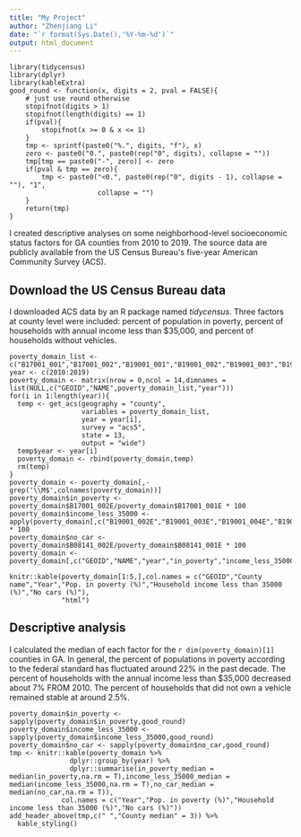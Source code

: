```yaml
---
title: "My Project"
author: "Zhenjiang Li"
date: "`r format(Sys.Date(),'%Y-%m-%d')`"
output: html_document
---
```

```{r, libraries-functions,echo = FALSE,message = FALSE,warning = FALSE}
library(tidycensus)
library(dplyr)
library(kableExtra)
good_round <- function(x, digits = 2, pval = FALSE){
    # just use round otherwise
    stopifnot(digits > 1)
    stopifnot(length(digits) == 1)
    if(pval){
        stopifnot(x >= 0 & x <= 1)
    }
    tmp <- sprintf(paste0("%.", digits, "f"), x)
    zero <- paste0("0.", paste0(rep("0", digits), collapse = ""))
    tmp[tmp == paste0("-", zero)] <- zero
    if(pval & tmp == zero){
        tmp <- paste0("<0.", paste0(rep("0", digits - 1), collapse = ""), "1", 
                      collapse = "")
    }
    return(tmp)
}
```
I created descriptive analyses on some neighborhood-level socioeconomic status factors for GA counties from 2010 to 2019. The source data are publicly available from the US Census Bureau's five-year American Community Survey (ACS).

## Download the US Census Bureau data
I downloaded ACS data by an R package named _tidycensus_. Three factors at county level were included: percent of population in poverty, percent of households with annual income less than $35,000, and percent of households without vehicles. 
```{r,load-online-data,echo = FALSE,message=FALSE}
poverty_domain_list <- c("B17001_001","B17001_002","B19001_001","B19001_002","B19001_003","B19001_004","B19001_005","B19001_006","B19001_007","B08141_001","B08141_002")
year <- c(2010:2019)
poverty_domain <- matrix(nrow = 0,ncol = 14,dimnames = list(NULL,c("GEOID","NAME",poverty_domain_list,"year")))
for(i in 1:length(year)){
  temp <- get_acs(geography = "county",
                  variables = poverty_domain_list,
                  year = year[i],
                  survey = "acs5",
                  state = 13,
                  output = "wide")
  temp$year <- year[i]
  poverty_domain <- rbind(poverty_domain,temp)
  rm(temp)
}
poverty_domain <- poverty_domain[,-grep('\\M$',colnames(poverty_domain))]
poverty_domain$in_poverty <- poverty_domain$B17001_002E/poverty_domain$B17001_001E * 100
poverty_domain$income_less_35000 <- apply(poverty_domain[,c("B19001_002E","B19001_003E","B19001_004E","B19001_005E","B19001_006E","B19001_007E")],1,sum)/poverty_domain$B19001_001E * 100
poverty_domain$no_car <- poverty_domain$B08141_002E/poverty_domain$B08141_001E * 100
poverty_domain <- poverty_domain[,c("GEOID","NAME","year","in_poverty","income_less_35000","no_car")]
```
```{r,get-a-look-at-data-in-dataframe,echo = FALSE}
knitr::kable(poverty_domain[1:5,],col.names = c("GEOID","County name","Year","Pop. in poverty (%)","Household income less than 35000 (%)","No cars (%)"),
             "html")
```
## Descriptive analysis
I calculated the median of each factor for the `r dim(poverty_domain)[1]` counties in GA. In general, the percent of populations in poverty according to the federal standard has fluctuated around 22% in the past decade. The percent of households with the annual income less than $35,000 decreased about 7% FROM 2010. The percent of households that did not own a vehicle remained stable at around 2.5%.
```{r,table,echo=FALSE,message=FALSE,warning=FALSE}
poverty_domain$in_poverty <- sapply(poverty_domain$in_poverty,good_round)
poverty_domain$income_less_35000 <- sapply(poverty_domain$income_less_35000,good_round)
poverty_domain$no_car <- sapply(poverty_domain$no_car,good_round)
tmp <- knitr::kable(poverty_domain %>%
               dplyr::group_by(year) %>%
               dplyr::summarise(in_poverty_median = median(in_poverty,na.rm = T),income_less_35000_median = median(income_less_35000,na.rm = T),no_car_median = median(no_car,na.rm = T)),
             col.names = c("Year","Pop. in poverty (%)","Household income less than 35000 (%)","No cars (%)"))
add_header_above(tmp,c(" ","County median" = 3)) %>%
  kable_styling()
```   